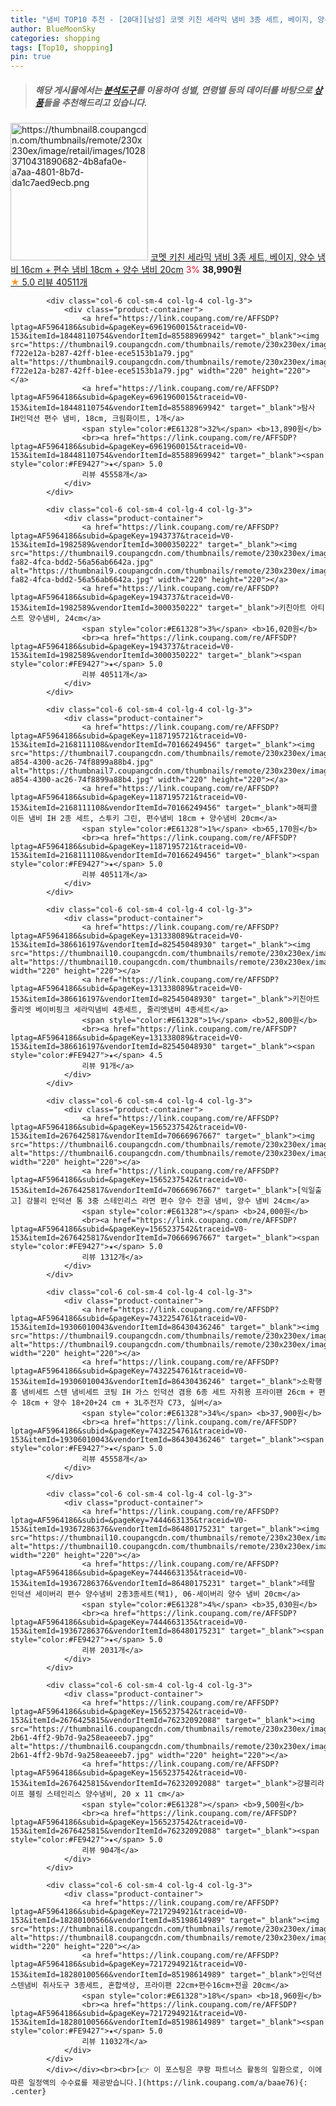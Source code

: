 ```yaml
---
title: "냄비 TOP10 추천 - [20대][남성] 코멧 키친 세라믹 냄비 3종 세트, 베이지, 양수 냄비 16cm + 편수 냄비 18cm + 양수 냄비 20cm"
author: BlueMoonSky
categories: shopping
tags: [Top10, shopping]
pin: true
---
```


> ##### 해당 게시물에서는 [**분석도구**](https://itemscout.io/)를 이용하여 **성별**, **연령별** 등의 데이터를 바탕으로 [**상품**](https://link.coupang.com/a/baae76)들을 추천해드리고 있습니다.
<div class="container"><div class="row">
            <div class="col-6 col-sm-4 col-lg-4 col-lg-3">
                <div class="product-container">
                    <a href="https://link.coupang.com/re/AFFSDP?lptag=AF5964186&subid=&pageKey=1096296134&traceid=V0-153&itemId=12324201806&vendorItemId=79594246556" target="_blank"><img src="https://thumbnail8.coupangcdn.com/thumbnails/remote/230x230ex/image/retail/images/10283710431890682-4b8afa0e-a7aa-4801-8b7d-da1c7aed9ecb.png" alt="https://thumbnail8.coupangcdn.com/thumbnails/remote/230x230ex/image/retail/images/10283710431890682-4b8afa0e-a7aa-4801-8b7d-da1c7aed9ecb.png" width="220" height="220"></a>
                    <a href="https://link.coupang.com/re/AFFSDP?lptag=AF5964186&subid=&pageKey=1096296134&traceid=V0-153&itemId=12324201806&vendorItemId=79594246556" target="_blank">코멧 키친 세라믹 냄비 3종 세트, 베이지, 양수 냄비 16cm + 편수 냄비 18cm + 양수 냄비 20cm</a>
                    <span style="color:#E61328">3%</span> <b>38,990원</b>
                    <br><a href="https://link.coupang.com/re/AFFSDP?lptag=AF5964186&subid=&pageKey=1096296134&traceid=V0-153&itemId=12324201806&vendorItemId=79594246556" target="_blank"><span style="color:#FE9427">★</span> 5.0
                    리뷰 40511개</a>
                </div>
            </div>
            
            <div class="col-6 col-sm-4 col-lg-4 col-lg-3">
                <div class="product-container">
                    <a href="https://link.coupang.com/re/AFFSDP?lptag=AF5964186&subid=&pageKey=6961960015&traceid=V0-153&itemId=18448110754&vendorItemId=85588969942" target="_blank"><img src="https://thumbnail9.coupangcdn.com/thumbnails/remote/230x230ex/image/retail/images/216190054937428-f722e12a-b287-42ff-b1ee-ece5153b1a79.jpg" alt="https://thumbnail9.coupangcdn.com/thumbnails/remote/230x230ex/image/retail/images/216190054937428-f722e12a-b287-42ff-b1ee-ece5153b1a79.jpg" width="220" height="220"></a>
                    <a href="https://link.coupang.com/re/AFFSDP?lptag=AF5964186&subid=&pageKey=6961960015&traceid=V0-153&itemId=18448110754&vendorItemId=85588969942" target="_blank">탐사 IH인덕션 편수 냄비, 18cm, 크림화이트, 1개</a>
                    <span style="color:#E61328">32%</span> <b>13,890원</b>
                    <br><a href="https://link.coupang.com/re/AFFSDP?lptag=AF5964186&subid=&pageKey=6961960015&traceid=V0-153&itemId=18448110754&vendorItemId=85588969942" target="_blank"><span style="color:#FE9427">★</span> 5.0
                    리뷰 45558개</a>
                </div>
            </div>
            
            <div class="col-6 col-sm-4 col-lg-4 col-lg-3">
                <div class="product-container">
                    <a href="https://link.coupang.com/re/AFFSDP?lptag=AF5964186&subid=&pageKey=1943737&traceid=V0-153&itemId=1982589&vendorItemId=3000350222" target="_blank"><img src="https://thumbnail9.coupangcdn.com/thumbnails/remote/230x230ex/image/product/image/vendoritem/2019/01/31/3000350222/e836324c-fa82-4fca-bdd2-56a56ab6642a.jpg" alt="https://thumbnail9.coupangcdn.com/thumbnails/remote/230x230ex/image/product/image/vendoritem/2019/01/31/3000350222/e836324c-fa82-4fca-bdd2-56a56ab6642a.jpg" width="220" height="220"></a>
                    <a href="https://link.coupang.com/re/AFFSDP?lptag=AF5964186&subid=&pageKey=1943737&traceid=V0-153&itemId=1982589&vendorItemId=3000350222" target="_blank">키친아트 아티스트 양수냄비, 24cm</a>
                    <span style="color:#E61328">3%</span> <b>16,020원</b>
                    <br><a href="https://link.coupang.com/re/AFFSDP?lptag=AF5964186&subid=&pageKey=1943737&traceid=V0-153&itemId=1982589&vendorItemId=3000350222" target="_blank"><span style="color:#FE9427">★</span> 5.0
                    리뷰 40511개</a>
                </div>
            </div>
            
            <div class="col-6 col-sm-4 col-lg-4 col-lg-3">
                <div class="product-container">
                    <a href="https://link.coupang.com/re/AFFSDP?lptag=AF5964186&subid=&pageKey=1187195721&traceid=V0-153&itemId=2168111108&vendorItemId=70166249456" target="_blank"><img src="https://thumbnail7.coupangcdn.com/thumbnails/remote/230x230ex/image/retail/images/2020/01/16/17/5/6f6f4e13-a854-4300-ac26-74f8899a88b4.jpg" alt="https://thumbnail7.coupangcdn.com/thumbnails/remote/230x230ex/image/retail/images/2020/01/16/17/5/6f6f4e13-a854-4300-ac26-74f8899a88b4.jpg" width="220" height="220"></a>
                    <a href="https://link.coupang.com/re/AFFSDP?lptag=AF5964186&subid=&pageKey=1187195721&traceid=V0-153&itemId=2168111108&vendorItemId=70166249456" target="_blank">해피콜 이든 냄비 IH 2종 세트, 스투키 그린, 편수냄비 18cm + 양수냄비 20cm</a>
                    <span style="color:#E61328">1%</span> <b>65,170원</b>
                    <br><a href="https://link.coupang.com/re/AFFSDP?lptag=AF5964186&subid=&pageKey=1187195721&traceid=V0-153&itemId=2168111108&vendorItemId=70166249456" target="_blank"><span style="color:#FE9427">★</span> 5.0
                    리뷰 40511개</a>
                </div>
            </div>
            
            <div class="col-6 col-sm-4 col-lg-4 col-lg-3">
                <div class="product-container">
                    <a href="https://link.coupang.com/re/AFFSDP?lptag=AF5964186&subid=&pageKey=131338089&traceid=V0-153&itemId=386616197&vendorItemId=82545048930" target="_blank"><img src="https://thumbnail10.coupangcdn.com/thumbnails/remote/230x230ex/image/vendor_inventory/6e00/ec7e40176e2f2f8da3a8d771c852a4667996cf53f3dbcbed9e3e9d0dfe36.jpg" alt="https://thumbnail10.coupangcdn.com/thumbnails/remote/230x230ex/image/vendor_inventory/6e00/ec7e40176e2f2f8da3a8d771c852a4667996cf53f3dbcbed9e3e9d0dfe36.jpg" width="220" height="220"></a>
                    <a href="https://link.coupang.com/re/AFFSDP?lptag=AF5964186&subid=&pageKey=131338089&traceid=V0-153&itemId=386616197&vendorItemId=82545048930" target="_blank">키친아트 줄리엣 베이비핑크 세라믹냄비 4종세트, 줄리엣냄비 4종세트</a>
                    <span style="color:#E61328">1%</span> <b>52,800원</b>
                    <br><a href="https://link.coupang.com/re/AFFSDP?lptag=AF5964186&subid=&pageKey=131338089&traceid=V0-153&itemId=386616197&vendorItemId=82545048930" target="_blank"><span style="color:#FE9427">★</span> 4.5
                    리뷰 91개</a>
                </div>
            </div>
            
            <div class="col-6 col-sm-4 col-lg-4 col-lg-3">
                <div class="product-container">
                    <a href="https://link.coupang.com/re/AFFSDP?lptag=AF5964186&subid=&pageKey=1565237542&traceid=V0-153&itemId=2676425817&vendorItemId=70666967667" target="_blank"><img src="https://thumbnail6.coupangcdn.com/thumbnails/remote/230x230ex/image/vendor_inventory/6964/fe0629949a5d544b43810a3b7d19f9493e3685b5577382a0f9694d94fc7a.jpg" alt="https://thumbnail6.coupangcdn.com/thumbnails/remote/230x230ex/image/vendor_inventory/6964/fe0629949a5d544b43810a3b7d19f9493e3685b5577382a0f9694d94fc7a.jpg" width="220" height="220"></a>
                    <a href="https://link.coupang.com/re/AFFSDP?lptag=AF5964186&subid=&pageKey=1565237542&traceid=V0-153&itemId=2676425817&vendorItemId=70666967667" target="_blank">[익일출고] 강블리 인덕션 통 3중 스테인리스 라면 편수 양수 전골 냄비, 양수 냄비 24cm</a>
                    <span style="color:#E61328"></span> <b>24,000원</b>
                    <br><a href="https://link.coupang.com/re/AFFSDP?lptag=AF5964186&subid=&pageKey=1565237542&traceid=V0-153&itemId=2676425817&vendorItemId=70666967667" target="_blank"><span style="color:#FE9427">★</span> 5.0
                    리뷰 1312개</a>
                </div>
            </div>
            
            <div class="col-6 col-sm-4 col-lg-4 col-lg-3">
                <div class="product-container">
                    <a href="https://link.coupang.com/re/AFFSDP?lptag=AF5964186&subid=&pageKey=7432254761&traceid=V0-153&itemId=19306010043&vendorItemId=86430436246" target="_blank"><img src="https://thumbnail9.coupangcdn.com/thumbnails/remote/230x230ex/image/vendor_inventory/001b/6ec31a8ebe6b7244a4e83bb562359a0784ada098482dacd3bfd3038873e4.png" alt="https://thumbnail9.coupangcdn.com/thumbnails/remote/230x230ex/image/vendor_inventory/001b/6ec31a8ebe6b7244a4e83bb562359a0784ada098482dacd3bfd3038873e4.png" width="220" height="220"></a>
                    <a href="https://link.coupang.com/re/AFFSDP?lptag=AF5964186&subid=&pageKey=7432254761&traceid=V0-153&itemId=19306010043&vendorItemId=86430436246" target="_blank">소확행홈 냄비세트 스텐 냄비세트 코팅 IH 가스 인덕션 겸용 6종 세트 자취용 프라이팬 26cm + 편수 18cm + 양수 18+20+24 cm + 3L주전자 C73, 실버</a>
                    <span style="color:#E61328">34%</span> <b>37,900원</b>
                    <br><a href="https://link.coupang.com/re/AFFSDP?lptag=AF5964186&subid=&pageKey=7432254761&traceid=V0-153&itemId=19306010043&vendorItemId=86430436246" target="_blank"><span style="color:#FE9427">★</span> 5.0
                    리뷰 45558개</a>
                </div>
            </div>
            
            <div class="col-6 col-sm-4 col-lg-4 col-lg-3">
                <div class="product-container">
                    <a href="https://link.coupang.com/re/AFFSDP?lptag=AF5964186&subid=&pageKey=7444663135&traceid=V0-153&itemId=19367286376&vendorItemId=86480175231" target="_blank"><img src="https://thumbnail10.coupangcdn.com/thumbnails/remote/230x230ex/image/vendor_inventory/ee9c/1970b63167a961e75bcba22b15247f15e20de9bd2abf0020341cb59908a0.jpg" alt="https://thumbnail10.coupangcdn.com/thumbnails/remote/230x230ex/image/vendor_inventory/ee9c/1970b63167a961e75bcba22b15247f15e20de9bd2abf0020341cb59908a0.jpg" width="220" height="220"></a>
                    <a href="https://link.coupang.com/re/AFFSDP?lptag=AF5964186&subid=&pageKey=7444663135&traceid=V0-153&itemId=19367286376&vendorItemId=86480175231" target="_blank">테팔 인덕션 세이버리 편수 양수냄비 2종3종세트(택1), 06-세이버리 양수 냄비 20cm</a>
                    <span style="color:#E61328">4%</span> <b>35,030원</b>
                    <br><a href="https://link.coupang.com/re/AFFSDP?lptag=AF5964186&subid=&pageKey=7444663135&traceid=V0-153&itemId=19367286376&vendorItemId=86480175231" target="_blank"><span style="color:#FE9427">★</span> 5.0
                    리뷰 2031개</a>
                </div>
            </div>
            
            <div class="col-6 col-sm-4 col-lg-4 col-lg-3">
                <div class="product-container">
                    <a href="https://link.coupang.com/re/AFFSDP?lptag=AF5964186&subid=&pageKey=1565237542&traceid=V0-153&itemId=2676425815&vendorItemId=76232092088" target="_blank"><img src="https://thumbnail6.coupangcdn.com/thumbnails/remote/230x230ex/image/retail/images/2021/05/28/13/3/8f62f052-2b61-4ff2-9b7d-9a258eaeeeb7.jpg" alt="https://thumbnail6.coupangcdn.com/thumbnails/remote/230x230ex/image/retail/images/2021/05/28/13/3/8f62f052-2b61-4ff2-9b7d-9a258eaeeeb7.jpg" width="220" height="220"></a>
                    <a href="https://link.coupang.com/re/AFFSDP?lptag=AF5964186&subid=&pageKey=1565237542&traceid=V0-153&itemId=2676425815&vendorItemId=76232092088" target="_blank">강블리라이프 블링 스테인리스 양수냄비, 20 x 11 cm</a>
                    <span style="color:#E61328"></span> <b>9,500원</b>
                    <br><a href="https://link.coupang.com/re/AFFSDP?lptag=AF5964186&subid=&pageKey=1565237542&traceid=V0-153&itemId=2676425815&vendorItemId=76232092088" target="_blank"><span style="color:#FE9427">★</span> 5.0
                    리뷰 904개</a>
                </div>
            </div>
            
            <div class="col-6 col-sm-4 col-lg-4 col-lg-3">
                <div class="product-container">
                    <a href="https://link.coupang.com/re/AFFSDP?lptag=AF5964186&subid=&pageKey=7217294921&traceid=V0-153&itemId=18280100566&vendorItemId=85198614989" target="_blank"><img src="https://thumbnail8.coupangcdn.com/thumbnails/remote/230x230ex/image/vendor_inventory/afd2/5d6fb6ed422ac8bfb6db7714ec207a6fc73e9a57e118046beb18f43e93a2.jpg" alt="https://thumbnail8.coupangcdn.com/thumbnails/remote/230x230ex/image/vendor_inventory/afd2/5d6fb6ed422ac8bfb6db7714ec207a6fc73e9a57e118046beb18f43e93a2.jpg" width="220" height="220"></a>
                    <a href="https://link.coupang.com/re/AFFSDP?lptag=AF5964186&subid=&pageKey=7217294921&traceid=V0-153&itemId=18280100566&vendorItemId=85198614989" target="_blank">인덕션 스텐냄비 취사도구 3종세트, 혼합색상, 프라이팬 22cm+편수16cm+전골 20cm</a>
                    <span style="color:#E61328">18%</span> <b>18,960원</b>
                    <br><a href="https://link.coupang.com/re/AFFSDP?lptag=AF5964186&subid=&pageKey=7217294921&traceid=V0-153&itemId=18280100566&vendorItemId=85198614989" target="_blank"><span style="color:#FE9427">★</span> 5.0
                    리뷰 11032개</a>
                </div>
            </div>
            </div></div><br><br>[👉 이 포스팅은 쿠팡 파트너스 활동의 일환으로, 이에 따른 일정액의 수수료를 제공받습니다.](https://link.coupang.com/a/baae76){: .center}